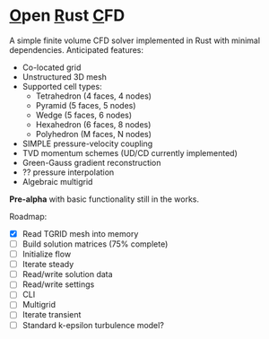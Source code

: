 # <ins>O</ins>pen <ins>R</ins>ust <ins>C</ins>FD

A simple finite volume CFD solver implemented in Rust with minimal dependencies. Anticipated features:
- Co-located grid
- Unstructured 3D mesh
- Supported cell types:
  - Tetrahedron (4 faces, 4 nodes)
  - Pyramid (5 faces, 5 nodes)
  - Wedge (5 faces, 6 nodes)
  - Hexahedron (6 faces, 8 nodes)
  - Polyhedron (M faces, N nodes)
- SIMPLE pressure-velocity coupling
- TVD momentum schemes (UD/CD currently implemented)
- Green-Gauss gradient reconstruction
- ?? pressure interpolation
- Algebraic multigrid

**Pre-alpha** with basic functionality still in the works.

Roadmap:
- [X] Read TGRID mesh into memory
- [ ] Build solution matrices (75% complete)
- [ ] Initialize flow
- [ ] Iterate steady
- [ ] Read/write solution data
- [ ] Read/write settings
- [ ] CLI
- [ ] Multigrid
- [ ] Iterate transient
- [ ] Standard k-epsilon turbulence model?
